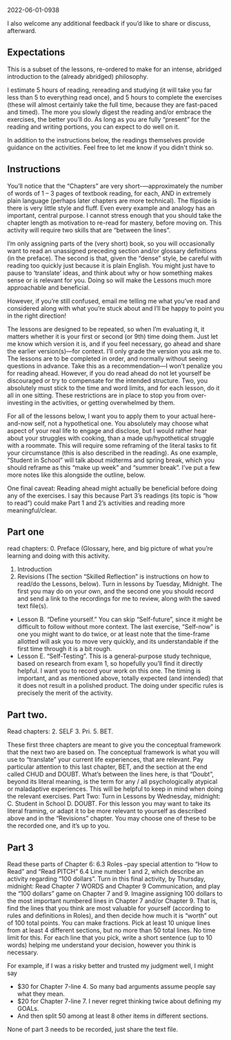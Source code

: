 2022-06-01-0938

I also welcome any additional feedback if you’d like to share or discuss, afterward.

## Expectations
This is a subset of the lessons, re-ordered to make for an intense, abridged introduction to the (already abridged) philosophy.

I estimate 5 hours of reading, rereading and studying (it will take you far less than 5 to everything read once), and 5 hours to complete the exercises (these will almost certainly take the full time, because they are fast-paced and timed). The more you slowly digest the reading and/or embrace the exercises, the better you’ll do. As long as you are fully “present” for the reading and writing portions, you can expect to do well on it. 

In addition to the instructions below, the readings themselves provide guidance on the activities. Feel free to let me know if you didn't think so.

## Instructions

You’ll notice that the “Chapters” are very short-—approximately the number of words of 1 – 3 pages of textbook reading, for each, AND in extremely plain language (perhaps later chapters are more technical). The flipside is there is very little style and fluff. Even every example and analogy has an important, central purpose. I cannot stress enough that you should take the chapter length as motivation to re-read for mastery, before moving on. 
This activity will require two skills that are “between the lines”. 

I’m only assigning parts of the (very short) book, so you will occasionally want to read an unassigned preceding section and/or glossary definitions (in the preface). The second is that, given the “dense” style, be careful with reading too quickly just because it is plain English. You might just have to pause to ‘translate’ ideas, and think about why or how something makes sense or is relevant for you. Doing so will make the Lessons much more approachable and beneficial. 

However, if you’re still confused, email me telling me what you’ve read and considered along with what you’re stuck about and I’ll be happy to point you in the right direction!

The lessons are designed to be repeated, so when I’m evaluating it, it matters whether it is your first or second (or 9th) time doing them. Just let me know which version it is, and if you feel necessary, go ahead and share the earlier version(s)—for context. I’ll only grade the version you ask me to.
The lessons are to be completed in order, and normally without seeing questions in advance. Take this as a recommendation—I won’t penalize you for reading ahead. However, if you do read ahead do not let yourself be discouraged or try to compensate for the intended structure. Two, you absolutely must stick to the time and word limits, and for each lesson, do it all in one sitting. These restrictions are in place to stop you from over-investing in the activities, or getting overwhelmed by them.

For all of the lessons below, I want you to apply them to your actual here-and-now self, not a hypothetical one. You absolutely may choose what aspect of your real life to engage and disclose, but I would rather hear about your struggles with cooking, than a made up/hypothetical struggle with a roommate. This will require some reframing of the literal tasks to fit your circumstance (this is also described in the reading). As one example, “Student in School” will talk about midterms and spring break, which you should reframe as this “make up week” and “summer break”. I’ve put a few more notes like this alongside the outline, below. 

One final caveat: Reading ahead might actually be beneficial before doing any of the exercises. I say this because Part 3’s readings (its topic is “how to read”) could make Part 1 and 2’s activities and reading more meaningful/clear. 

## Part one
read chapters:
0.	Preface (Glossary, here, and big picture of what you’re learning and doing with this activity.
1.	Introduction
8.    Revisions (The section “Skilled Reflection” is instructions on how to read/do the Lessons, below).
Turn in lessons by Tuesday, Midnight. The first you may do on your own, and the second one you should record and send a link to the recordings for me to review, along with the saved text file(s). 
-	Lesson B. “Define yourself.” You can skip “Self-future”, since it might be difficult to follow without more context. The last exercise, “Self-now” is one you might want to do twice, or at least note that the time-frame allotted will ask you to move very quickly, and its understandable if the first time through it is a bit rough. 
-	Lesson E. “Self-Testing”. This is a general-purpose study technique, based on research from exam 1, so hopefully you’ll find it directly helpful. I want you to record your work on this one. The timing is important, and as mentioned above, totally expected (and intended) that it does not result in a polished product. The doing under specific rules is precisely the merit of the activity.

## Part two. 
Read chapters: 
2. SELF
3. Pri. 
5. BET. 

These first three chapters are meant to give you the conceptual framework that the next two are based on. The conceptual framework is what you will use to “translate” your current life experiences, that are relevant. Pay particular attention to this last chapter, BET, and the section at the end called CHUD and DOUBT. What’s between the lines here, is that “Doubt”, beyond its literal meaning, is the term for any / all psychologically atypical or maladaptive experiences. This will be helpful to keep in mind when doing the relevant exercises.
Part Two: Turn in Lessons by Wednesday, midnight:
C. Student in School
D. DOUBT. For this lesson you may want to take its literal framing, or adapt it to be more relevant to yourself as described above and in the “Revisions” chapter. 
You may choose one of these to be the recorded one, and it’s up to you.

## Part 3
Read these parts of Chapter 6:
6.3 Roles –pay special attention to “How to Read” and “Read PITCH”
6.4 Line number 1 and 2, which describe an activity regarding “100 dollars”. 
Turn in this final activity, by Thursday, midnight:
Read Chapter 7 WORDS and Chapter 9 Communication, and play the “100 dollars” game on Chapter 7 and 9. Imagine assigning 100 dollars to the most important numbered lines in Chapter 7 and/or Chapter 9. 
That is, find the lines that you think are most valuable for yourself (according to rules and definitions in Roles), and then decide how much it is “worth” out of 100 total points. You can make fractions. Pick at least 10 unique lines from at least 4 different sections, but no more than 50 total lines. No time limit for this. For each line that you pick, write a short sentence (up to 10 words) helping me understand your decision, however you think is necessary.

For example, if I was a risky better and trusted my judgment well, I might say 
-	$30 for Chapter 7-line 4. So many bad arguments assume people say what they mean.
-	$20 for Chapter 7-line 7. I never regret thinking twice about defining my GOALs.
-	And then split 50 among at least 8 other items in different sections.

None of part 3 needs to be recorded, just share the text file.
